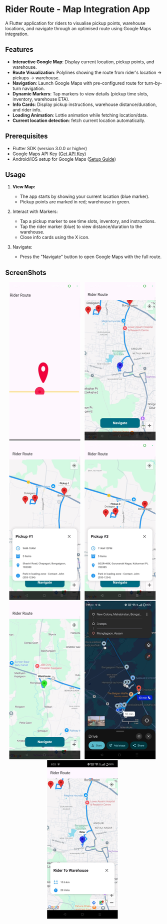 # Rider Route - Map Integration App

A Flutter application for riders to visualise pickup points, warehouse locations, and navigate through an optimised route using Google Maps integration.

## Features

- **Interactive Google Map**: Display current location, pickup points, and warehouse.
- **Route Visualization**: Polylines showing the route from rider's location → pickups → warehouse.
- **Navigation**: Launch Google Maps with pre-configured route for turn-by-turn navigation.
- **Dynamic Markers**: Tap markers to view details (pickup time slots, inventory, warehouse ETA).
- **Info Cards**: Display pickup instructions, warehouse distance/duration, and rider info.
- **Loading Animation**: Lottie animation while fetching location/data.
- **Current location detection**: fetch current location automatically.

## Prerequisites

- Flutter SDK (version 3.0.0 or higher)
- Google Maps API Key ([Get API Key](https://cloud.google.com/maps-platform))
- Android/iOS setup for Google Maps ([Setup Guide](https://pub.dev/packages/google_maps_flutter))

## Usage
 1. **View Map:**
      - The app starts by showing your current location (blue marker).
      - Pickup points are marked in red; warehouse in green.

 2. Interact with Markers:
      - Tap a pickup marker to see time slots, inventory, and instructions.
      - Tap the rider marker (blue) to view distance/duration to the warehouse.
      -  Close info cards using the X icon.

 3. Navigate:
      - Press the "Navigate" button to open Google Maps with the full route.

## ScreenShots
<div align = "center">
  <img src="https://github.com/Pinkisingh13/Pinkisingh13/blob/main/reuseall_task_ss1.jpg" width="45%" style="margin-right: 10px;">
  <img src="https://github.com/Pinkisingh13/Pinkisingh13/blob/main/reuseall_task_ss2.jpg" width="45%" style="margin-right: 10px;">
</div>
<div align = "center">
  <img src="https://github.com/Pinkisingh13/Pinkisingh13/blob/main/reuseall_task_ss3.jpg" width="45%" style="margin-right: 10px;">
  <img src="https://github.com/Pinkisingh13/Pinkisingh13/blob/main/reuseall_task_ss4.jpg" width="45%" style="margin-right: 10px;">
</div>
<div align = "center">
  <img src="https://github.com/Pinkisingh13/Pinkisingh13/blob/main/reuseall_task_ss5.jpg" width="45%" style="margin-right: 10px;">
  <img src="https://github.com/Pinkisingh13/Pinkisingh13/blob/main/reuseall_task_ss6.jpg" width="45%" style="margin-right: 10px;">
</div>
<div align = "center">
  <img src="https://github.com/Pinkisingh13/Pinkisingh13/blob/main/reuseall_task_ss7.jpg" width="45%" style="margin-right: 10px;">
</div>

